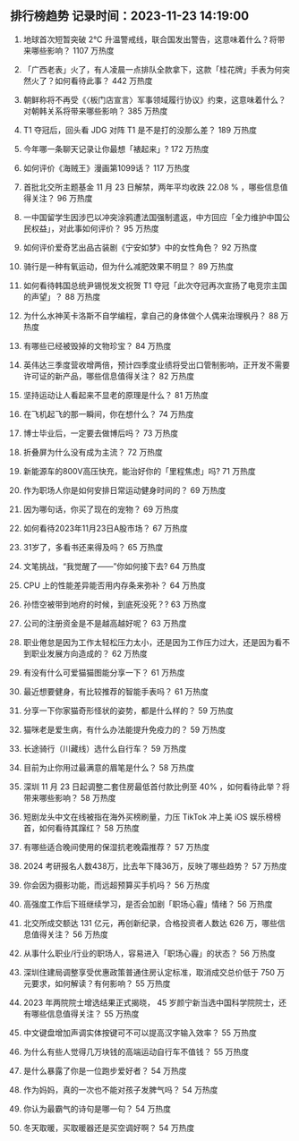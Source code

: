 
## 排行榜趋势 记录时间：2023-11-23 14:19:00
  
  1. 地球首次短暂突破 2℃ 升温警戒线，联合国发出警告，这意味着什么？将带来哪些影响？ 1107 万热度
    
  2. 「广西老表」火了，有人凌晨一点排队全款拿下，这款「桂花牌」手表为何突然火了？如何看待此事？ 442 万热度
    
  3. 朝鲜称将不再受《〈板门店宣言〉军事领域履行协议》约束，这意味着什么？对朝韩关系将带来哪些影响？ 385 万热度
    
  4. T1 夺冠后，回头看 JDG 对阵 T1 是不是打的没那么差？ 189 万热度
    
  5. 今年哪一条聊天记录让你最想「裱起来」? 172 万热度
    
  6. 如何评价《海贼王》漫画第1099话？ 117 万热度
    
  7. 首批北交所主题基金 11 月 23 日解禁，两年平均收跌 22.08 % ，哪些信息值得关注？ 96 万热度
    
  8. 一中国留学生因涉巴以冲突涂鸦遭法国强制遣返，中方回应「全力维护中国公民权益」，对此事如何评价？ 95 万热度
    
  9. 如何评价爱奇艺出品古装剧《宁安如梦》中的女性角色？ 92 万热度
    
  10. 骑行是一种有氧运动，但为什么减肥效果不明显？ 89 万热度
    
  11. 如何看待韩国总统尹锡悦发文祝贺 T1 夺冠「此次夺冠再次宣扬了电竞宗主国的声望」？ 88 万热度
    
  12. 为什么水神芙卡洛斯不自学编程，拿自己的身体做个人偶来治理枫丹？ 88 万热度
    
  13. 有哪些已经被毁掉的文物珍宝？ 84 万热度
    
  14. 英伟达三季度营收增两倍，预计四季度业绩将受出口管制影响，正开发不需要许可证的新产品，哪些信息值得关注？ 82 万热度
    
  15. 坚持运动让人看起来不显老的原理是什么？ 81 万热度
    
  16. 在飞机起飞的那一瞬间，你在想什么？ 74 万热度
    
  17. 博士毕业后，一定要去做博后吗？ 73 万热度
    
  18. 折叠屏为什么没有成为主流？ 72 万热度
    
  19. 新能源车的800V高压快充，能治好你的「里程焦虑」吗? 71 万热度
    
  20. 作为职场人你是如何安排日常运动健身时间的？ 69 万热度
    
  21. 因为哪句话，你买了现在的宠物？ 69 万热度
    
  22. 如何看待2023年11月23日A股市场？ 67 万热度
    
  23. 31岁了，多看书还来得及吗？ 65 万热度
    
  24. 文笔挑战，“我觉醒了——”你如何接下去? 64 万热度
    
  25. CPU 上的性能差异能否用内存条来弥补？ 64 万热度
    
  26. 孙悟空被带到地府的时候，到底死没死？? 63 万热度
    
  27. 公司的注册资金是不是越高越好呢？ 63 万热度
    
  28. 职业倦怠是因为工作太轻松压力太小，还是因为工作压力过大，还是因为看不到职业发展方向造成的？ 62 万热度
    
  29. 有没有什么可爱猫猫图能分享一下？ 61 万热度
    
  30. 最近想要健身，有比较推荐的智能手表吗？ 61 万热度
    
  31. 分享一下你家猫奇形怪状的姿势，都是什么样的？ 59 万热度
    
  32. 猫咪老是爱生病，有什么办法能提升免疫力的？ 59 万热度
    
  33. 长途骑行（川藏线）选什么自行车？ 59 万热度
    
  34. 目前为止你用过最满意的眉笔是什么？ 58 万热度
    
  35. 深圳 11 月 23 日起调整二套住房最低首付款比例至 40% ，如何看待此举？将带来哪些影响？ 58 万热度
    
  36. 短剧龙头中文在线被指在海外买榜刷量，力压 TikTok 冲上美 iOS 娱乐榜榜首，如何看待其蹿红？ 58 万热度
    
  37. 有哪些适合晚间使用的保湿抗老晚霜推荐？ 57 万热度
    
  38. 2024 考研报名人数438万，比去年下降36万，反映了哪些趋势？ 57 万热度
    
  39. 你会因为摄影功能，而远超预算买手机吗？ 56 万热度
    
  40. 高强度工作后下班继续学习，是否会加剧「职场心霾」情绪？ 56 万热度
    
  41. 北交所成交额达 131 亿元，再创新纪录，合格投资者人数达 626 万，哪些信息值得关注？ 56 万热度
    
  42. 从事什么职业/行业的职场人，容易进入「职场心霾」的状态？ 56 万热度
    
  43. 深圳住建局调整享受优惠政策普通住房认定标准，取消成交总价低于 750 万元要求，如何解读？有何影响？ 55 万热度
    
  44. 2023 年两院院士增选结果正式揭晓， 45 岁颜宁新当选中国科学院院士，还有哪些信息值得关注？ 55 万热度
    
  45. 中文键盘增加声调实体按键可不可以提高汉字输入效率？ 55 万热度
    
  46. 为什么有些人觉得几万块钱的高端运动自行车不值钱？ 55 万热度
    
  47. 是什么暴露了你是一位跑步爱好者？ 54 万热度
    
  48. 作为妈妈，真的一次也不能对孩子发脾气吗？ 54 万热度
    
  49. 你认为最霸气的诗句是哪一句？ 54 万热度
    
  50. 冬天取暖，买取暖器还是买空调好啊？ 54 万热度
    